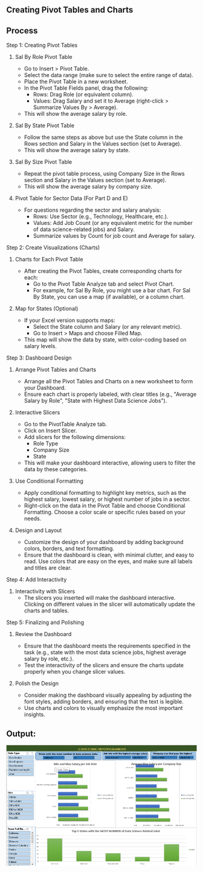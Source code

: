## Creating Pivot Tables and Charts

## Process
Step 1: Creating Pivot Tables
1. Sal By Role Pivot Table
   - Go to Insert > Pivot Table.
   - Select the data range (make sure to select the entire range of data).
   - Place the Pivot Table in a new worksheet.
   - In the Pivot Table Fields panel, drag the following:
     - Rows: Drag Role (or equivalent column).
     - Values: Drag Salary and set it to Average (right-click > Summarize Values By > Average).
   - This will show the average salary by role.

2. Sal By State Pivot Table
   - Follow the same steps as above but use the State column in the Rows section and Salary in the Values section (set to Average).
   - This will show the average salary by state.

3. Sal By Size Pivot Table
   - Repeat the pivot table process, using Company Size in the Rows section and Salary in the Values section (set to Average).
   - This will show the average salary by company size.

4. Pivot Table for Sector Data (For Part D and E)  
   - For questions regarding the sector and salary analysis:
     - Rows: Use Sector (e.g., Technology, Healthcare, etc.).
     - Values: Add Job Count (or any equivalent metric for the number of data science-related jobs) and Salary.
     - Summarize values by Count for job count and Average for salary.

 Step 2: Create Visualizations (Charts)
1. Charts for Each Pivot Table  
   - After creating the Pivot Tables, create corresponding charts for each:
     - Go to the Pivot Table Analyze tab and select Pivot Chart.
     - For example, for Sal By Role, you might use a bar chart. For Sal By State, you can use a map (if available), or a column chart.
   
2. Map for States (Optional)
   - If your Excel version supports maps:
     - Select the State column and Salary (or any relevant metric).
     - Go to Insert > Maps and choose Filled Map.
   - This map will show the data by state, with color-coding based on salary levels.

 Step 3: Dashboard Design
1. Arrange Pivot Tables and Charts  
   - Arrange all the Pivot Tables and Charts on a new worksheet to form your Dashboard.
   - Ensure each chart is properly labeled, with clear titles (e.g., "Average Salary by Role", "State with Highest Data Science Jobs").
   
2. Interactive Slicers  
   - Go to the PivotTable Analyze tab.
   - Click on Insert Slicer.
   - Add slicers for the following dimensions:
     - Role Type 
     - Company Size 
     - State 
   - This will make your dashboard interactive, allowing users to filter the data by these categories.

3. Use Conditional Formatting  
   - Apply conditional formatting to highlight key metrics, such as the highest salary, lowest salary, or highest number of jobs in a sector.
   - Right-click on the data in the Pivot Table and choose Conditional Formatting. Choose a color scale or specific rules based on your needs.

4. Design and Layout  
   - Customize the design of your dashboard by adding background colors, borders, and text formatting.
   - Ensure that the dashboard is clean, with minimal clutter, and easy to read. Use colors that are easy on the eyes, and make sure all labels and titles are clear.

 Step 4: Add Interactivity
1. Interactivity with Slicers  
   - The slicers you inserted will make the dashboard interactive. Clicking on different values in the slicer will automatically update the charts and tables.


 Step 5: Finalizing and Polishing
1. Review the Dashboard  
   - Ensure that the dashboard meets the requirements specified in the task (e.g., state with the most data science jobs, highest average salary by role, etc.).
   - Test the interactivity of the slicers and ensure the charts update properly when you change slicer values.

2. Polish the Design  
   - Consider making the dashboard visually appealing by adjusting the font styles, adding borders, and ensuring that the text is legible.
   - Use charts and colors to visually emphasize the most important insights.

## Output:
<img src="Pivot Table.png" alt="Alt Text">



